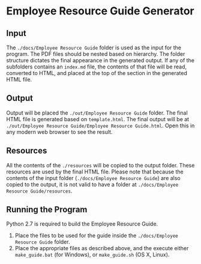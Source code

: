 # Employee Resource Guide Generator


## Input
The `./docs/Employee Resource Guide` folder is used as the input for the program. The PDF files should be nested based on hierarchy. The folder structure dictates the final appearance in the generated output. If any of the subfolders contains an `index.md` file, the contents of that file will be read, converted to HTML, and placed at the top of the section in the generated HTML file.

## Output
Output will be placed the `./out/Employee Resource Guide` folder. The final HTML file is generated based on `template.html`. The final output will be at `./out/Employee Resource Guide/Employee Resource Guide.html`. Open this in any modern web browser to see the result.

## Resources
All the contents of the `./resources` will be copied to the output folder. These resources are used by the final HTML file. Please note that because the contents of the input folder (`./docs/Employee Resource Guide`) are also copied to the output, it is not valid to have a folder at `./docs/Employee Resource Guide/resources`.

## Running the Program
Python 2.7 is required to build the Employee Resource Guide.
1. Place the files to be used for the guide inside the `./docs/Employee Resource Guide` folder.
2. Place the appropriate files as described above, and the execute either `make_guide.bat` (for Windows), or `make_guide.sh` (OS X, Linux).